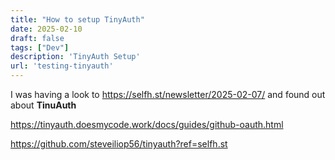 ```yaml
---
title: "How to setup TinyAuth"
date: 2025-02-10
draft: false
tags: ["Dev"]
description: 'TinyAuth Setup'
url: 'testing-tinyauth'
---
```


I was having a look to https://selfh.st/newsletter/2025-02-07/ and found out about **TinuAuth**

https://tinyauth.doesmycode.work/docs/guides/github-oauth.html

https://github.com/steveiliop56/tinyauth?ref=selfh.st